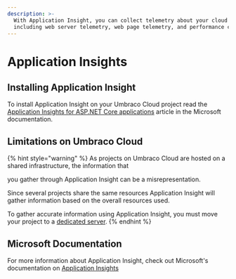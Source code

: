 ```yaml
---
description: >-
  With Application Insight, you can collect telemetry about your cloud project,
  including web server telemetry, web page telemetry, and performance counters.
---
```


# Application Insights

## Installing Application Insight

To install Application Insight on your Umbraco Cloud project read the[ Application Insights for ASP.NET Core applications](https://learn.microsoft.com/en-us/azure/azure-monitor/app/asp-net-core?tabs=netcorenew) article in the Microsoft documentation.

## Limitations on Umbraco Cloud

{% hint style="warning" %}
As projects on Umbraco Cloud are hosted on a shared infrastructure, the information that&#x20;

you gather through Application Insight can be a misrepresentation.

Since several projects share the same resources Application Insight will gather information based on the overall resources used.

To gather accurate information using Application Insight, you must move your project to a [dedicated server](../../build-and-customize-your-solution/set-up-your-project/project-settings/dedicated-resources.md).
{% endhint %}

## Microsoft Documentation

For more information about Application Insight, check out Microsoft's documentation on [Application Insights](https://docs.microsoft.com/en-us/azure/application-insights/app-insights-overview)
